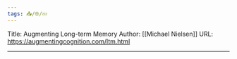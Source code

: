 ```yaml
---
tags: 📥️/🌐/💤
---
```


Title: Augmenting Long-term Memory
Author: [[Michael Nielsen]]
URL:  https://augmentingcognition.com/ltm.html

---


